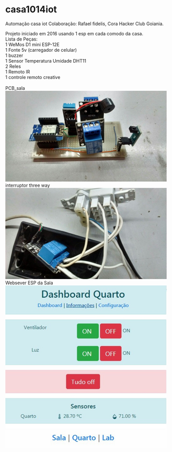 # casa1014iot
Automação casa iot
Colaboração: Rafael fidelis, Cora Hacker Club Goiania.

Projeto iniciado em 2016 usando 1 esp em cada comodo da casa.<BR>
Lista de Peças:<BR>
1 WeMos D1 mini ESP-12E<BR>
1 Fonte 5v (carregador de celular)<BR>
1 buzzer<BR>
1 Sensor Temperatura Umidade DHT11<BR>
2 Reles<BR>
1 Remoto IR<BR>
1 controle remoto creative<BR>
<BR>
PCB_sala
<BR>
![PCB_sala](https://github.com/caioelizio/casa1014iot/blob/master/PCB_sala.jpg)
<BR>
interruptor three way
<BR>
![interruptor three way](https://github.com/caioelizio/casa1014iot/blob/master/interruptor%20three%20way.jpg)
<BR>
Websever ESP da Sala 
![Websever ESP da Sala](https://github.com/caioelizio/casa1014iot/blob/master/websever_sala.jpg)
